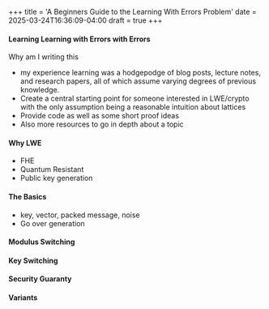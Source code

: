 +++
title = 'A Beginners Guide to the Learning With Errors Problem'
date = 2025-03-24T16:36:09-04:00
draft = true
+++

#### Learning Learning with Errors with Errors

Why am I writing this
- my experience learning was a hodgepodge of blog posts, lecture notes, and research papers, all of which assume varying degrees of previous knowledge.
- Create a central starting point for someone interested in LWE/crypto with the only assumption being a reasonable intuition about lattices
- Provide code as well as some short proof ideas
- Also more resources to go in depth about a topic

#### Why LWE
- FHE
- Quantum Resistant
- Public key generation

#### The Basics
- key, vector, packed message, noise
- Go over generation

#### Modulus Switching

#### Key Switching

#### Security Guaranty

#### Variants

